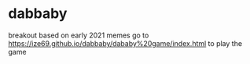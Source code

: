 # dabbaby
breakout based on early 2021 memes 
go to https://ize69.github.io/dabbaby/dababy%20game/index.html to play the game
